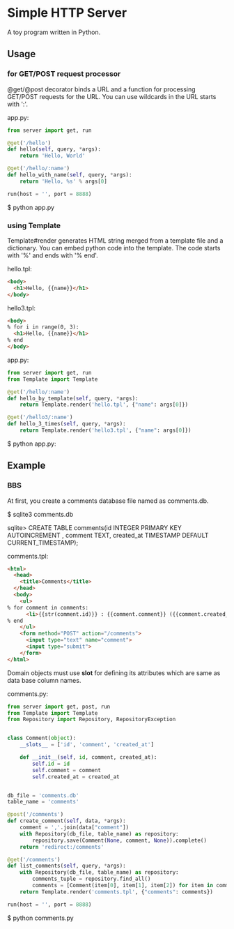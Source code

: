 # Simple HTTP Server
A toy program written in Python.

## Usage

### for GET/POST request processor
@get/@post decorator binds a URL and a function for processing GET/POST requests for the URL.
You can use wildcards in the URL starts with ':'.

app.py:
```python
from server import get, run

@get('/hello')
def hello(self, query, *args):
    return 'Hello, World'

@get('/hello/:name')
def hello_with_name(self, query, *args):
    return 'Hello, %s' % args[0]

run(host = '', port = 8888)
```

$ python app.py

### using Template
Template#render generates HTML string merged from a template file and a dictionary.
You can embed python code into the template. The code starts with '%' and ends with '% end'.

hello.tpl:
```html
<body>
  <h1>Hello, {{name}}</h1>
</body>
```

hello3.tpl:
```html
<body>
% for i in range(0, 3):
  <h1>Hello, {{name}}</h1>
% end
</body>
```

app.py:
```python
from server import get, run
from Template import Template

@get('/hello/:name')
def hello_by_template(self, query, *args):
    return Template.render('hello.tpl', {"name": args[0]})

@get('/hello3/:name')
def hello_3_times(self, query, *args):
    return Template.render('hello3.tpl', {"name": args[0]})
```

$ python app.py:

## Example

### BBS
At first, you create a comments database file named as comments.db.

$ sqlite3 comments.db

sqlite> CREATE TABLE comments(id INTEGER PRIMARY KEY AUTOINCREMENT , comment TEXT, created_at TIMESTAMP DEFAULT CURRENT_TIMESTAMP);

comments.tpl:
```html
<html>
  <head>
    <title>Comments</title>
  </head>
  <body>
    <ul>
% for comment in comments:
      <li>{{str(comment.id)}} : {{comment.comment}} ({{comment.created_at}})</li>
% end
    </ul>
    <form method="POST" action="/comments">
      <input type="text" name="comment">
      <input type="submit">
    </form>
</html>
```

Domain objects must use __slot__ for defining its attributes which are same as data base column names.

comments.py:
```python
from server import get, post, run
from Template import Template
from Repository import Repository, RepositoryException


class Comment(object):
    __slots__ = ['id', 'comment', 'created_at']

    def __init__(self, id, comment, created_at):
        self.id = id
        self.comment = comment
        self.created_at = created_at


db_file = 'comments.db'
table_name = 'comments'

@post('/comments')
def create_comment(self, data, *args):
    comment = ','.join(data["comment"])
    with Repository(db_file, table_name) as repository:
        repository.save(Comment(None, comment, None)).complete()
    return 'redirect:/comments'

@get('/comments')
def list_comments(self, query, *args):
    with Repository(db_file, table_name) as repository:
        comments_tuple = repository.find_all()
        comments = [Comment(item[0], item[1], item[2]) for item in comments_tuple]
    return Template.render('comments.tpl', {"comments": comments})

run(host = '', port = 8888)
```
$ python comments.py
